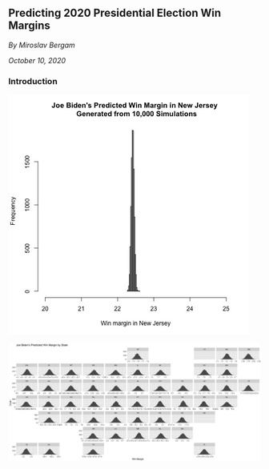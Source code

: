## Predicting 2020 Presidential Election Win Margins

_By Miroslav Bergam_

_October 10, 2020_

### Introduction



![](../figures/njbidenwinmargin.jpg)

![](../figures/geofacet.jpg)
